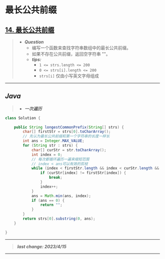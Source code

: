 # 最长公共前缀

## [14. 最长公共前缀](https://leetcode.cn/problems/longest-common-prefix/)

> - ***Question***
>   - 编写一个函数来查找字符串数组中的最长公共前缀。
>   - 如果不存在公共前缀，返回空字符串 ""。
>   - ***tips:***
>     - `1 <= strs.length <= 200`
>     - `0 <= strs[i].length <= 200`
>     - `strs[i]` 仅由小写英文字母组成

---

## *Java*

> - ***一次遍历***

```java
class Solution {
    
    public String longestCommonPrefix(String[] strs) {
        char[] firstStr = strs[0].toCharArray();
        // 先认为最长公共前缀和第一个字符串的长度一样长
        int ans = Integer.MAX_VALUE;
        for (String str : strs) {
            char[] curStr = str.toCharArray();
            int index = 0;
            // 每次都循环遍历一遍来缩短范围
            // index < ans可以有效的剪枝
            while (index < firstStr.length && index < curStr.length && index < ans) {
                if (curStr[index] != firstStr[index]) {
                    break;
                }
                index++;
            }
            ans = Math.min(ans, index);
            if (ans == 0) {
                return "";
            }
        }
        return strs[0].substring(0, ans);
    }
    
}
```

---

> ***last change: 2023/4/15***

---
